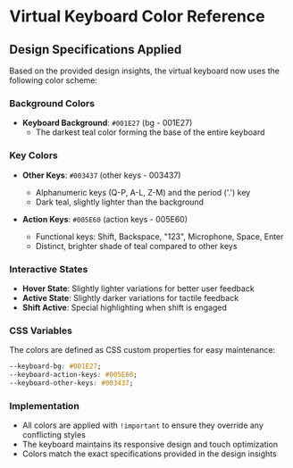 # Virtual Keyboard Color Reference

## Design Specifications Applied

Based on the provided design insights, the virtual keyboard now uses the following color scheme:

### Background Colors
- **Keyboard Background**: `#001E27` (bg - 001E27)
  - The darkest teal color forming the base of the entire keyboard

### Key Colors
- **Other Keys**: `#003437` (other keys - 003437)
  - Alphanumeric keys (Q-P, A-L, Z-M) and the period ('.') key
  - Dark teal, slightly lighter than the background

- **Action Keys**: `#005E60` (action keys - 005E60)
  - Functional keys: Shift, Backspace, "123", Microphone, Space, Enter
  - Distinct, brighter shade of teal compared to other keys

### Interactive States
- **Hover State**: Slightly lighter variations for better user feedback
- **Active State**: Slightly darker variations for tactile feedback
- **Shift Active**: Special highlighting when shift is engaged

### CSS Variables
The colors are defined as CSS custom properties for easy maintenance:
```css
--keyboard-bg: #001E27;
--keyboard-action-keys: #005E60;
--keyboard-other-keys: #003437;
```

### Implementation
- All colors are applied with `!important` to ensure they override any conflicting styles
- The keyboard maintains its responsive design and touch optimization
- Colors match the exact specifications provided in the design insights
